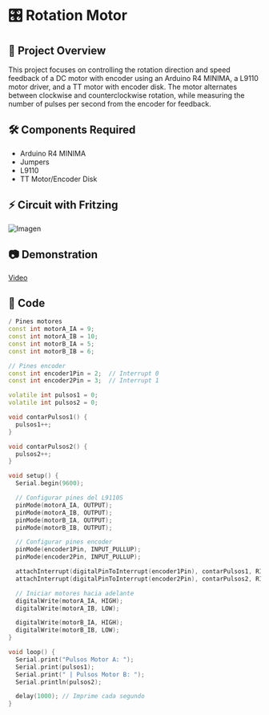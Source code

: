 # 🎛️ Rotation Motor

## 📌 Project Overview  
This project focuses on controlling the rotation direction and speed feedback of a DC motor with encoder using an Arduino R4 MINIMA, a L9110 motor driver, and a TT motor with encoder disk. The motor alternates between clockwise and counterclockwise rotation, while measuring the number of pulses per second from the encoder for feedback.


## 🛠️ Components Required  
- Arduino R4 MINIMA
- Jumpers
- L9110
- TT Motor/Encoder Disk

## ⚡ Circuit with Fritzing  
![Imagen](https://github.com/user-attachments/assets/dac83aa8-3de4-4d3e-a3ef-b8886b0d19ec)

## 📷 Demonstration  
[Video](https://github.com/user-attachments/assets/f8d6c595-21c3-460c-a490-ec66bcdf8407)


## 📝 Code  
```cpp
/ Pines motores
const int motorA_IA = 9;
const int motorA_IB = 10;
const int motorB_IA = 5;
const int motorB_IB = 6;

// Pines encoder
const int encoder1Pin = 2;  // Interrupt 0
const int encoder2Pin = 3;  // Interrupt 1

volatile int pulsos1 = 0;
volatile int pulsos2 = 0;

void contarPulsos1() {
  pulsos1++;
}

void contarPulsos2() {
  pulsos2++;
}

void setup() {
  Serial.begin(9600);

  // Configurar pines del L9110S
  pinMode(motorA_IA, OUTPUT);
  pinMode(motorA_IB, OUTPUT);
  pinMode(motorB_IA, OUTPUT);
  pinMode(motorB_IB, OUTPUT);

  // Configurar pines encoder
  pinMode(encoder1Pin, INPUT_PULLUP);
  pinMode(encoder2Pin, INPUT_PULLUP);

  attachInterrupt(digitalPinToInterrupt(encoder1Pin), contarPulsos1, RISING);
  attachInterrupt(digitalPinToInterrupt(encoder2Pin), contarPulsos2, RISING);

  // Iniciar motores hacia adelante
  digitalWrite(motorA_IA, HIGH);
  digitalWrite(motorA_IB, LOW);

  digitalWrite(motorB_IA, HIGH);
  digitalWrite(motorB_IB, LOW);
}

void loop() {
  Serial.print("Pulsos Motor A: ");
  Serial.print(pulsos1);
  Serial.print(" | Pulsos Motor B: ");
  Serial.println(pulsos2);

  delay(1000); // Imprime cada segundo
}
